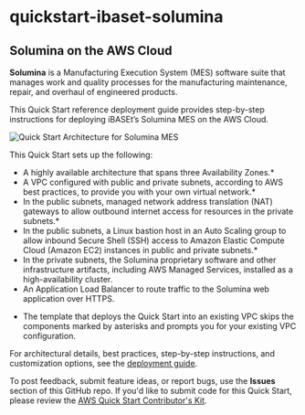 # quickstart-ibaset-solumina
## Solumina on the AWS Cloud

**Solumina** is a Manufacturing Execution System (MES) software suite that manages work and quality processes for the manufacturing maintenance, repair, and overhaul of engineered products.

This Quick Start reference deployment guide provides step-by-step instructions for deploying iBASEt’s Solumina MES on the AWS Cloud. 

![Quick Start Architecture for Solumina MES](https://d0.awsstatic.com/partner-network/QuickStart/ibaset-solumina-architecture.png)

This Quick Start sets up the following:

- A highly available architecture that spans three Availability Zones.*
- A VPC configured with public and private subnets, according to AWS best practices, to provide you with your own virtual network.*
- In the public subnets, managed network address translation (NAT) gateways to allow outbound internet access for resources in the private subnets.*
- In the public subnets, a Linux bastion host in an Auto Scaling group to allow inbound Secure Shell (SSH) access to Amazon Elastic Compute Cloud (Amazon EC2) instances in public and private subnets.*
- In the private subnets, the Solumina proprietary software and other infrastructure artifacts, including AWS Managed Services, installed as a high-availability cluster.
- An Application Load Balancer to route traffic to the Solumina web application over HTTPS.

* The template that deploys the Quick Start into an existing VPC skips the components marked by asterisks and prompts you for your existing VPC configuration.

For architectural details, best practices, step-by-step instructions, and customization options, see the 
[deployment guide](https://fwd.aws/v3QxK).

To post feedback, submit feature ideas, or report bugs, use the **Issues** section of this GitHub repo.
If you'd like to submit code for this Quick Start, please review the [AWS Quick Start Contributor's Kit](https://aws-quickstart.github.io/).
